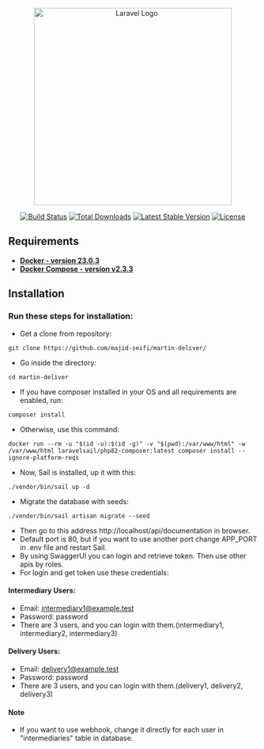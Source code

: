 <p align="center"><a href="https://laravel.com" target="_blank"><img src="https://raw.githubusercontent.com/laravel/art/master/logo-lockup/5%20SVG/2%20CMYK/1%20Full%20Color/laravel-logolockup-cmyk-red.svg" width="400" alt="Laravel Logo"></a></p>

<p align="center">
<a href="https://github.com/laravel/framework/actions"><img src="https://github.com/laravel/framework/workflows/tests/badge.svg" alt="Build Status"></a>
<a href="https://packagist.org/packages/laravel/framework"><img src="https://img.shields.io/packagist/dt/laravel/framework" alt="Total Downloads"></a>
<a href="https://packagist.org/packages/laravel/framework"><img src="https://img.shields.io/packagist/v/laravel/framework" alt="Latest Stable Version"></a>
<a href="https://packagist.org/packages/laravel/framework"><img src="https://img.shields.io/packagist/l/laravel/framework" alt="License"></a>
</p>

## Requirements
- **[Docker - version  23.0.3](https://www.docker.com//)**
- **[Docker Compose - version v2.3.3](https://docs.docker.com/compose/)**

## Installation

### Run these steps for installation:
- Get a clone from repository:
```shell
git clone https://github.com/majid-seifi/martin-deliver/
```
- Go inside the directory:
```shell
cd martin-deliver
```
- If you have composer installed in your OS and all requirements are enabled, run:
```shell
composer install
```
- Otherwise, use this command:
```shell
docker run --rm -u "$(id -u):$(id -g)" -v "$(pwd):/var/www/html" -w /var/www/html laravelsail/php82-composer:latest composer install --ignore-platform-reqs
```
- Now, Sail is installed, up it with this:
```shell
./vendor/bin/sail up -d
```
- Migrate the database with seeds:
```shell
./vendor/bin/sail artisan migrate --seed
```
- Then go to this address http://localhost/api/documentation in browser.
- Default port is 80, but if you want to use another port change APP_PORT in .env file and restart Sail.
- By using SwaggerUI you can login and retrieve token. Then use other apis by roles.
- For login and get token use these credentials:
#### Intermediary Users:
- Email: intermediary1@example.test
- Password: password
- There are 3 users, and you can login with them.(intermediary1, intermediary2, intermediary3)
#### Delivery Users:
- Email: delivery1@example.test
- Password: password
- There are 3 users, and you can login with them.(delivery1, delivery2, delivery3)
#### Note
- If you want to use webhook, change it directly for each user in "intermediaries" table in database.
